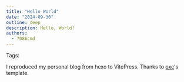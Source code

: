 ```yaml
---
title: "Hello World"
date: "2024-09-30"
outline: deep
description: Hello, World!
authors:
  - 7086cmd
---
```


<AppBlogPostHeader />

Tags: <Badge text="English" type="danger" /><Badge text="Personal Insights" type="tip" />

I reproduced my personal blog from hexo to VitePress. Thanks to [oxc](https://oxc.rs/)'s template.
